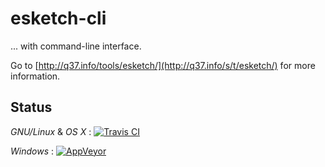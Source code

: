 # esketch-cli
... with command-line interface.

Go to [http://q37.info/tools/esketch/](http://q37.info/s/t/esketch/) for more information.

## Status
*GNU/Linux* & *OS X* : [![Travis CI](https://travis-ci.org/epeios-q37/esketch-cli.png)](https://travis-ci.org/epeios-q37/esketch-cli)
 
*Windows* : [![AppVeyor](http://ci.appveyor.com/api/projects/status/github/epeios-q37/esketch-cli)](http://ci.appveyor.com/project/epeios-q37/esketch-cli)

